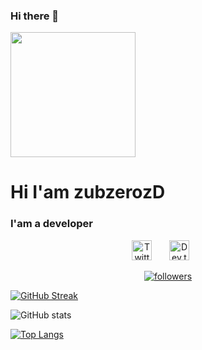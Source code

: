 ### Hi there 👋

<div id="header" aling="center">
    <img src="https://media2.giphy.com/media/v1.Y2lkPTc5MGI3NjExNzM5Y2JmYTYzZjY1ZTg5ZTM5YmU3MWE5NjVjM2I4OTVmMTVhOWFlYyZjdD1n/XPgWHIXKs6iikOx5a1/giphy.gif" width="200" />
    <h1 aling="center">Hi I'am zubzerozD</h1>
    <h3 aling="center">I'am a developer</h3>
    </div>

<p align="center">
  <a href="https://twitter.com/noob_saibot_py"><img width="32px" alt="Twitter" title="Twitter" src="https://i.imgur.com/OXZM1L6.png"/></a>
    &#8287;&#8287;&#8287;&#8287;&#8287;
  <a href="https://dev.to/zubzerozd"><img width="32px" alt="Dev.to" title="zubzerozD Dev.to" src="https://i.imgur.com/mVm29vK.png"></a>
    &#8287;&#8287;&#8287;&#8287;&#8287;
</p>

<p align="center">
  <a href="https://github.com/zubzerozD?tab=followers">
    <img alt="followers" title="Follow me on Github" src="https://custom-icon-badges.demolab.com/github/followers/zubzerozD?color=236ad3&labelColor=1155ba&style=for-the-badge&logo=person-add&label=Follow&logoColor=white"/></a>
</p>

[![GitHub Streak](http://github-readme-streak-stats.herokuapp.com?user=zubzerozD&theme=github-dark-blue&border_radius=5&locale=es&date_format=j%20M%5B%20Y%5D&mode=weekly)](https://git.io/streak-stats)

![GitHub stats](https://github-readme-stats.vercel.app/api?username=zubzerozD&show_icons=true&theme=tokyonight)

[![Top Langs](https://github-readme-stats.vercel.app/api/top-langs/?username=anuraghazra&layout=compact)](https://github.com/anuraghazra/github-readme-stats)

